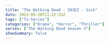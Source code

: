```yaml
---
title: "The Walking Dead - S03E2 - Sick"
date: 2023-09-20T11:22:53Z
tags: ["Tv-Series"]
categories: ["Drama", "Horror", "Thriller"]
series: ["The Walking Dead Season 3"]
showSummary: false
---
```


  <mux-player stream-type="on-demand"
  src="https://kp3d-my.sharepoint.com/personal/ryoo_kp3d_onmicrosoft_com/_layouts/15/download.aspx?share=Eb3eYBn6G4xFuGbPfHbcmlkBM9nDEyDxkX7OBe3C4yxrLw" metadata-video-title="The Walking Dead - S03E2 - Sick" prefer-playback="mse" controls>
  </mux-player>
  
  
  <script src="https://cdn.jsdelivr.net/npm/@mux/mux-player"></script>
  
   <script id="BOX9P00uDSoy005yxuRA9NmmP7vn0002SzCImnaMgiA1fEs" type="application/ld+json">
 {
  "@context": "https://schema.org/",
  "@type": "VideoObject",
  "name": "The Walking Dead - S03E2 - Sick",
  "contentUrl": "https://stream.mux.com/BOX9P00uDSoy005yxuRA9NmmP7vn0002SzCImnaMgiA1fEs.m3u8",
  "thumbnailUrl": "https://www.themoviedb.org/t/p/original/mu1zFlKK7pQbGbkCHDyRRQ6RMRW.jpg?width=314&fit_mode=preserve&time=25",
  "uploadDate": "2023-09-20T11:22:53Z",
}

</script>


